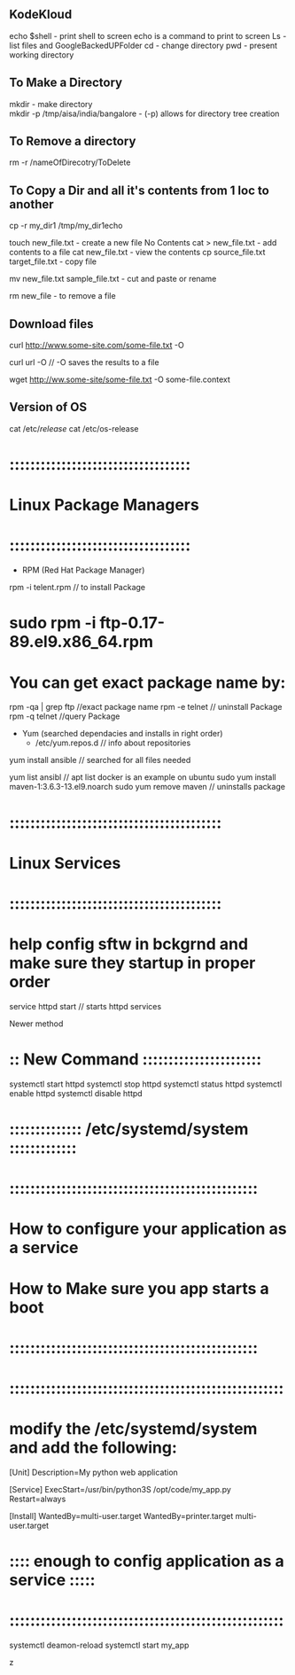 ## KodeKloud


echo $shell - print shell to screen
echo is a command to print to screen
Ls - list files and GoogleBackedUPFolder
cd - change directory
pwd - present working directory
## To Make a Directory
mkdir - make directory\
mkdir -p /tmp/aisa/india/bangalore - (-p) allows for directory tree creation
## To Remove a directory
rm -r /nameOfDirecotry/ToDelete
## To Copy a Dir and all it's contents from 1 loc to another
cp -r my_dir1 /tmp/my_dir1echo


touch new_file.txt - create a new file No Contents
cat > new_file.txt - add contents to a file
cat new_file.txt - view the contents
cp source_file.txt target_file.txt - copy file

mv new_file.txt sample_file.txt - cut and paste or rename

rm new_file - to remove a file

## Download files
curl http://www.some-site.com/some-file.txt -O

 curl url -O // -O saves the results to a file

 wget http://ww.some-site/some-file.txt -O some-file.context

## Version of OS
cat /etc/*release*
cat /etc/os-release

# :::::::::::::::::::::::::::::::::::
# Linux Package Managers
# :::::::::::::::::::::::::::::::::::

* RPM (Red Hat Package Manager)

rpm -i telent.rpm // to install Package
# sudo rpm -i ftp-0.17-89.el9.x86_64.rpm
# You can get exact package name by:
rpm -qa | grep ftp //exact package name
rpm -e telnet    // uninstall Package
rpm -q telnet     //query Package

* Yum (searched dependacies and installs in right order)
  * /etc/yum.repos.d //  info about repositories

yum install ansible // searched for all files needed

yum list ansibl // apt list docker is an example on ubuntu
sudo yum install maven-1:3.6.3-13.el9.noarch
sudo yum remove maven // uninstalls package

# :::::::::::::::::::::::::::::::::::::::::
# Linux Services
# :::::::::::::::::::::::::::::::::::::::::
# help config sftw in bckgrnd and make sure they startup in proper order

service httpd start // starts httpd services

Newer method
# :: New Command :::::::::::::::::::::::
systemctl start httpd
systemctl stop httpd
systemctl status httpd
systemctl enable httpd
systemctl disable httpd

# :::::::::::::: /etc/systemd/system :::::::::::::
# ::::::::::::::::::::::::::::::::::::::::::::::::
# How to configure your application as a service
# How to Make sure you app starts a boot
# ::::::::::::::::::::::::::::::::::::::::::::::::

# :::::::::::::::::::::::::::::::::::::::::::::::::::::
# modify the /etc/systemd/system and add the following:
[Unit]
Description=My python web application

[Service]
ExecStart=/usr/bin/python3S /opt/code/my_app.py
Restart=always

[Install]
WantedBy=multi-user.target
WantedBy=printer.target multi-user.target
# :::: enough to config application as a service :::::
# :::::::::::::::::::::::::::::::::::::::::::::::::::::

systemctl deamon-reload
systemctl start my_app




























z
